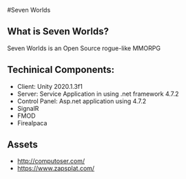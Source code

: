 #Seven Worlds

## What is Seven Worlds?
Seven Worlds is an Open Source rogue-like MMORPG

## Techinical Components:
* Client: Unity 2020.1.3f1
* Server: Service Application in using .net framework 4.7.2
* Control Panel: Asp.net application using 4.7.2
* SignalR
* FMOD
* Firealpaca

## Assets
* http://computoser.com/
* https://www.zapsplat.com/